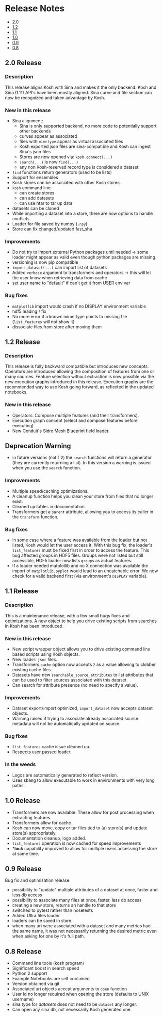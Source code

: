 # Release Notes

* [2.0](#2.0)
* [1.2](#1.2)
* [1.1](#1.1)
* [1.0](#1.0)
* [0.9](#0.9)
* [0.8](#0.8)

## 2.0 Release

### Description

This release aligns Kosh with Sina and makes it the only backend. Kosh and Sina (1.11) API's have been mostly aligned.
Sina curve and file section can now be recognized and taken advantage by Kosh.

### New in this release

* Sina alignment:
  * Sina is only supported backend, no more code to potentially support other backends
  * curves appear as associated
  * files with `mimetype` appear as virtual associated files
  * Kosh exported json files are sina-compatible and Kosh can ingest Sina's json files
  * Stores are now opened via: `kosh.connect(...)`
  * `search(...)` is now  `find(...)`
  * any non Kosh-reserved record type is considered a dataset
* `find` functions return generators (used to be lists)
* Support for ensembles
* Kosh stores can be associated with other Kosh stores.
* `kosh` command line:
  * can create stores
  * can add datasets
  * can use htar to tar up data
* datasets can be cloned
* While importing a dataset into a store, there are now options to handle conflicts.
* Loader for file saved by numpy (`.npy`)
* Store can fix changed/updated fast_sha

### Improvements

* Do not try to import external Python packages until needed -> some loader might appear as valid even though python packages are missing.
* versioning is now pip compatible
* `import_dataset(...)` can import list of datasets
* Added `verbose` argument to transformers and operators -> this will let the user know when retrieving data from cache
* set user name to "default" if can't get it from USER env var

### Bug fixes

* `matplotlib` import would crash if no DISPLAY environment variable
* hdf5 leading / fix
* No more error if a known mime type points to missing file (`list_features` will not show it)
* dissociate files from store after moving them


## 1.2 Release

### Description

This release is fully backward compatible but introduces new concepts.
Operators are introduced allowing the composition of features from one or many sources.
Feature selection without extraction is now possible via the new execution graphs introduced in this release.
Execution graphs are the recommended way to use Kosh going forward, as reflected in the updated notebooks.


### New in this release

* Operators: Compose multiple features (and their transformers).
* Execution graph concept (select and compose features before executing).
* New Conduit's Sidre Mesh Blueprint field loader.

## Deprecation Warning

* In future versions (not 1.2) the `search` functions will return a generator (they are currently returning a list). In this version a warning is issued when you use the `search` function.

### Improvements

* Multiple speed/caching optimizations.
* A cleanup function helps you clean your store from files that no longer exist.
* Cleaned up tables in documentation.
* Transformers get a `parent` attribute, allowing you to access its caller in the `transform` function.

### Bug fixes

* In some case where a feature was available from the loader but not listed, Kosh would let the user access it. With this bug fix, the loader's `list_features` must be fixed first in order to access the feature. This bug affected groups in HDF5 files. Groups were not listed but still accessible, HDF5 loader now lists `groups` as actual features.
* If a loader needed matplotlib and no X connection was available the import of `matplotlib.pyplot` would lead to an uncatchable error. We now check for a valid backend first (via environment's `DISPLAY` variable).

## 1.1 Release

### Description

This is a maintenance release, with a few small bugs fixes and optimizations.
A new object to help you drive existing scripts from searches in Kosh has been introduced.


### New in this release

* New script wrapper object allows you to drive existing command line based scripts using Kosh objects.
* New loader: `json` files.
* Transformers `cache` option now accepts `2` as a value allowing to clobber existing cache files.
* Datasets have new `searchable_source_attributes` to list attributes that can be used to filter sources associated with this dataset.
* Can search for attribute presence (no need to specify a value).

### Improvements

* Dataset export/import optimized, `import_dataset` now accepts dataset objects.
* Warning raised if trying to associate already associated source: metadata will not be automatically updated on source.

### Bug fixes

* `list_features` cache issue cleaned up.
* Respects user passed loader.

### In the weeds

* Logos are automatically generated to reflect version.
* Uses sbang to allow executable to work in environments with very long paths.

## 1.0 Release

* Transformers are now available. These allow for post processing when extracting features.
* Transformers allow for cache
* Kosh can now move, copy or tar files tied to (a) store(s) and update store(s) appropriately.
* Documentation cleanup, logo added.
* `list_features` operation is now cached for speed improvements
* ***lock** capability improved to allow for multiple users accessing the store at same time.

## 0.9 Release

Bug fix and optimization release

* possibility to "update" multiple attributes of a dataset at once, faster and less db access
* possibility to associate many files at once, faster, less db access
* creating a new store, returns an handle to that store
* switched to pytest rather than nosetests
* Added Ultra files loader
* loaders can be saved in store.
* when many uri were associated with a dataset and many metrics had the same name, it was not necessarily returning the desired metric even when asking for one by it's full path.

## 0.8 Release

* Command line tools (kosh program)
* Significant boost in search speed 
* Python 2 support
* Example Notebooks are self contained
* Version obtained via git
* Associated uri objects accept arguments to `open` function
* User id no longer required when opening the store (defaults to UNIX username)
* sina type for *datasets* does not need to be `dataset` any longer.
* Can open any sina db, not necessarily Kosh generated one.
